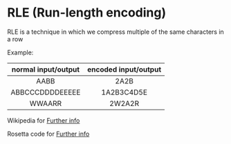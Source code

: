 # RLE (Run-length encoding)
RLE is a technique in which we compress multiple of the same characters in a row

Example:

| normal input/output | encoded input/output |
|  :-:  |  :-:  | 
| AABB | 2A2B |
| ABBCCCDDDDEEEEE | 1A2B3C4D5E |
| WWAARR | 2W2A2R|

Wikipedia for [Further info](https://nl.wikipedia.org/wiki/Run-length_encoding)

Rosetta code for [Further info](http://rosettacode.org/wiki/Run-length_encoding)

